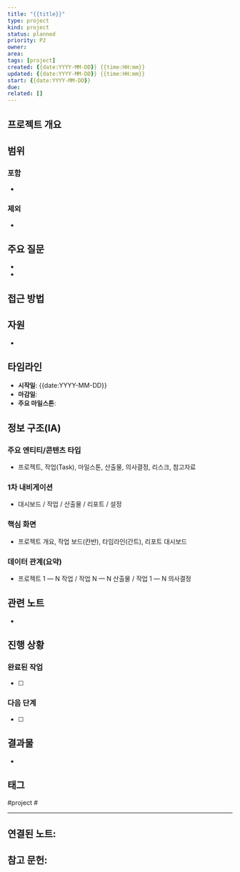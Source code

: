 ```yaml
---
title: "{{title}}"
type: project
kind: project
status: planned
priority: P2
owner: 
area: 
tags: [project]
created: {{date:YYYY-MM-DD}} {{time:HH:mm}}
updated: {{date:YYYY-MM-DD}} {{time:HH:mm}}
start: {{date:YYYY-MM-DD}}
due: 
related: []
---
```



## 프로젝트 개요
<!-- 프로젝트의 목적과 목표 -->

## 범위
<!-- 프로젝트에 포함되는 것과 포함되지 않는 것 -->

### 포함
-

### 제외
-

## 주요 질문
<!-- 이 프로젝트를 통해 답하고자 하는 질문들 -->
-
-

## 접근 방법
<!-- 어떻게 이 프로젝트를 진행할 것인가? -->

## 자원
<!-- 필요한 자원들 (시간, 도구, 참고 자료 등) -->
-

## 타임라인
- **시작일**: {{date:YYYY-MM-DD}}
- **마감일**: 
- **주요 마일스톤**:

## 정보 구조(IA)
<!-- 서비스/제품의 상위 정보 구조를 간략히 정의 -->

### 주요 엔티티/콘텐츠 타입
- 프로젝트, 작업(Task), 마일스톤, 산출물, 의사결정, 리스크, 참고자료

### 1차 내비게이션
- 대시보드 / 작업 / 산출물 / 리포트 / 설정

### 핵심 화면
- 프로젝트 개요, 작업 보드(칸반), 타임라인(간트), 리포트 대시보드

### 데이터 관계(요약)
- 프로젝트 1 — N 작업 / 작업 N — N 산출물 / 작업 1 — N 의사결정

## 관련 노트
<!-- 이 프로젝트와 관련된 Permanent Notes나 Literature Notes -->
-

## 진행 상황
<!-- 프로젝트 진행 과정을 기록 -->

### 완료된 작업
- [ ]

### 다음 단계
- [ ]

## 결과물
<!-- 프로젝트에서 나온 결과물들 -->
-

## 태그
#project #

---

**연결된 노트**:
-

**참고 문헌**:
-
